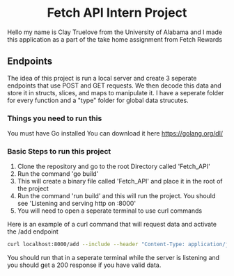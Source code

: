 
<div align=center>

# Fetch API Intern Project 

</div>


Hello my name is Clay Truelove from the University of Alabama and I made this application as a part
of the take home assignment from Fetch Rewards

## Endpoints

The idea of this project is run a local server and create 3 seperate endpoints that use POST and GET requests.
We then decode this data and store it in structs, slices, and maps to manipulate it.
I have a seperate folder for every function and a "type" folder for global data strucutes.

### Things you need to run this

You must have Go installed
You can download it here https://golang.org/dl/

### Basic Steps to run this project

1. Clone the repository and go to the root Directory called 'Fetch_API' 
2. Run the command 'go build'
3. This will create a binary file called 'Fetch_API' and place it in the root of the project
4. Run the command 'run build' and this will run the project. You should see 'Listening and serving http on :8000'
5. You will need to open a seperate terminal to use curl commands

Here is an example of a curl command that will request data and activate the /add endpoint 

```bash
curl localhost:8000/add --include --header "Content-Type: application/json" -d '{"payer": "DANNON", "points": 300, "timestamp": "2022-10-31T10:00:00Z"}' --request "POST"
```

You should run that in a seperate terminal while the server is listening and you should get a 200 response if you have valid data.

